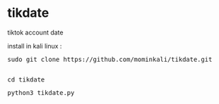 # tikdate
tiktok account date 


install in kali linux :
 
<pre class="notranslate"
<code>sudo git clone https://github.com/mominkali/tikdate.git
</code>
</pre>
<pre class="notranslate"
<code>cd tikdate</code>
</pre>

<pre class="notranslate"
<code>python3 tikdate.py</code>
</pre>
